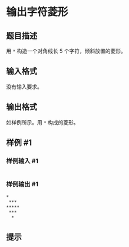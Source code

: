 # 输出字符菱形

## 题目描述

用 `*` 构造一个对角线长 $5$ 个字符，倾斜放置的菱形。

## 输入格式

没有输入要求。

## 输出格式

如样例所示。用 `*` 构成的菱形。

## 样例 #1

### 样例输入 #1
```

```

### 样例输出 #1

```
*
 ***
*****
 ***
  *
```

## 提示


